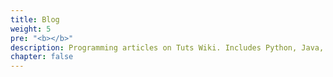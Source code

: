 ```yaml
---
title: Blog
weight: 5
pre: "<b></b>"
description: Programming articles on Tuts Wiki. Includes Python, Java, Linux, Clojure, NodeJS, GitHub and more.
chapter: false
---
```

